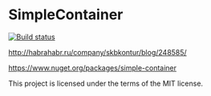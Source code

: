SimpleContainer
===============

[![Build status](https://ci.appveyor.com/api/projects/status/xny6icq1mimc7c49?svg=true)](https://ci.appveyor.com/project/gusev-p/simple-container)

http://habrahabr.ru/company/skbkontur/blog/248585/

https://www.nuget.org/packages/simple-container

This project is licensed under the terms of the MIT license.